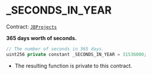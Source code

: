 # \_SECONDS\_IN\_YEAR

Contract: [`JBProjects`](../)

**365 days worth of seconds.**

```javascript
// The number of seconds in 365 days.
uint256 private constant _SECONDS_IN_YEAR = 31536000;
```

* The resulting function is private to this contract.

